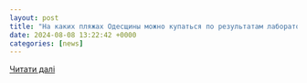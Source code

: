```yaml
---
layout: post
title: "На каких пляжах Одесщины можно купаться по результатам лабораторных исследований | Интернет-газета «Топор»"
date: 2024-08-08 13:22:42 +0000
categories: [news]
---
```


[Читати далі](https://topor.od.ua/ru/na-kakykh-pliazhakh-odesshchyny-mozhno-kupatsia-po-rezultatam-laboratornykh-yssledovanyi/)
